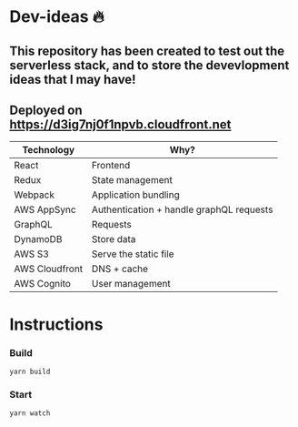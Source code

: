 # Dev-ideas :fire:

## This repository has been created to test out the serverless stack, and to store the devevlopment ideas that I may have!

## Deployed on https://d3ig7nj0f1npvb.cloudfront.net

| Technology     | Why?                                     |
| -------------- | ---------------------------------------- |
| React          | Frontend                                 |
| Redux          | State management                         |
| Webpack        | Application bundling                     |
| AWS AppSync    | Authentication + handle graphQL requests |
| GraphQL        | Requests                                 |
| DynamoDB       | Store data                               |
| AWS S3         | Serve the static file                    |
| AWS Cloudfront | DNS + cache                              |
| AWS Cognito    | User management                          |

# Instructions

### Build

    yarn build

### Start

    yarn watch
